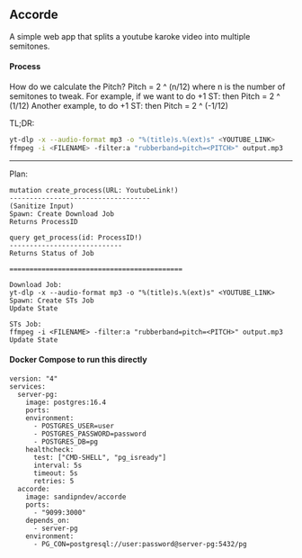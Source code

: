 ## Accorde
A simple web app that splits a youtube karoke video into multiple semitones.

#### Process

How do we calculate the Pitch?
Pitch = 2 ^ (n/12) where n is the number of semitones to tweak.
For example, if we want to do +1 ST: then Pitch = 2 ^ (1/12)
Another example, to do +1 ST: then Pitch = 2 ^ (-1/12)

TL;DR:
```bash
yt-dlp -x --audio-format mp3 -o "%(title)s.%(ext)s" <YOUTUBE_LINK>
ffmpeg -i <FILENAME> -filter:a "rubberband=pitch=<PITCH>" output.mp3
```

---

Plan:

```
mutation create_process(URL: YoutubeLink!)
-----------------------------------
(Sanitize Input)
Spawn: Create Download Job
Returns ProcessID

query get_process(id: ProcessID!)
----------------------------
Returns Status of Job

===========================================

Download Job:
yt-dlp -x --audio-format mp3 -o "%(title)s.%(ext)s" <YOUTUBE_LINK>
Spawn: Create STs Job
Update State

STs Job:
ffmpeg -i <FILENAME> -filter:a "rubberband=pitch=<PITCH>" output.mp3
Update State
```

#### Docker Compose to run this directly
```
version: "4"
services:
  server-pg:
    image: postgres:16.4
    ports:
    environment:
      - POSTGRES_USER=user
      - POSTGRES_PASSWORD=password
      - POSTGRES_DB=pg
    healthcheck:
      test: ["CMD-SHELL", "pg_isready"]
      interval: 5s
      timeout: 5s
      retries: 5
  accorde:
    image: sandipndev/accorde
    ports:
      - "9099:3000"
    depends_on:
      - server-pg
    environment:
      - PG_CON=postgresql://user:password@server-pg:5432/pg
```
